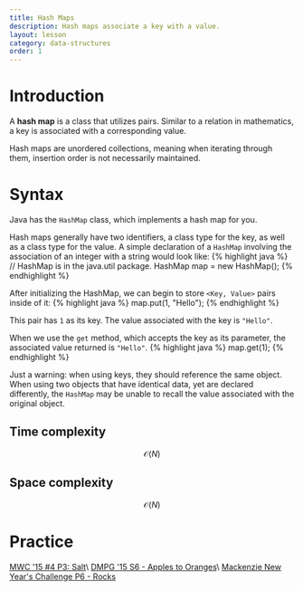 ```yaml
---
title: Hash Maps
description: Hash maps associate a key with a value.
layout: lesson
category: data-structures
order: 1
---
```


# Introduction
A **hash map** is a class that utilizes pairs. Similar to a relation in mathematics, a key is associated with a corresponding value.

Hash maps are unordered collections, meaning when iterating through them, insertion order is not necessarily maintained.

# Syntax
Java has the `HashMap` class, which implements a hash map for you.

Hash maps generally have two identifiers, a class type for the key, as well as a class type for the value. A simple declaration of a `HashMap` involving the association of an integer with a string would look like:
{% highlight java %}
// HashMap is in the java.util package.
HashMap <Integer><String> map = new HashMap<Integer><String>();
{% endhighlight %}

After initializing the HashMap, we can begin to store `<Key, Value>` pairs inside of it:
{% highlight java %}
map.put(1, "Hello");
{% endhighlight %}

This pair has `1` as its key. The value associated with the key is `"Hello"`.

When we use the `get` method, which accepts the key as its parameter, the associated value returned is `"Hello"`.
{% highlight java %}
map.get(1);
{% endhighlight %}

Just a warning: when using keys, they should reference the same object. When using two objects that have identical data, yet are declared differently, the `HashMap` may be unable to recall the value associated with the original object.

## Time complexity
$$\mathcal{O}(N)$$
## Space complexity
$$\mathcal{O}(N)$$

# Practice
[MWC '15 #4 P3: Salt](https://dmoj.ca/problem/mwc15c4p3)\\
[DMPG '15 S6 - Apples to Oranges](https://dmoj.ca/problem/dmpg15s6)\\
[Mackenzie New Year's Challenge P6 - Rocks](https://dmoj.ca/problem/mnycp6)
